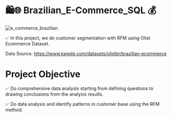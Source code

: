 # 🛍️🌐  Brazilian_E-Commerce_SQL  💰


![e_commerce_brazilian](https://github.com/begumnarmanli/Brazilian_E-Commerce_SQL/assets/159467416/fa6c8b2d-4f34-435f-9dd6-45d1fc5e6f65)

✅ In this project, we do customer segmentation with RFM using Olist Ecommerce Dataset.

Data Source: https://www.kaggle.com/datasets/olistbr/brazilian-ecommerce

#  Project Objective

✅ Do comprehensive data analysis starting from defining questions to drawing conclusions from the analysis results.

✅ Do data analysis and identify patterns in customer base using the RFM method.
